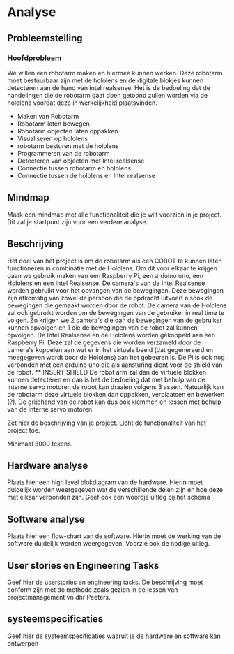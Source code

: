 # Analyse

## Probleemstelling

### Hoofdprobleem
We willen een robotarm maken en hiermee kunnen werken. Deze robotarm moet bestuurbaar zijn met de hololens en de digitale blokjes kunnen detecteren aan de hand van intel realsense. Het is de bedoeling dat de handelingen die de robotarm gaat doen getoond zullen worden via de hololens voordat deze in werkelijkheid plaatsvinden.
* Maken van Robotarm
* Robotarm laten bewegen
* Robotarm objecten laten oppakken.
* Visualiseren op hololens
* robotarm besturen met de hololens
* Programmeren van de robotarm
* Detecteren van objecten met Intel realsense
* Connectie tussen  robotarm en hololens
* Connectie tussen de hololens en Intel realsense 
 



## Mindmap

Maak een mindmap met alle functionaliteit die je wilt voorzien in je project.
Dit zal je startpunt zijn voor een verdere analyse.

## Beschrijving

Het doel van het project is om de robotarm als een COBOT te kunnen laten functioneren in combinatie met de Hololens. Om dit voor elkaar te krijgen gaan we gebruik maken van een Raspberry Pi, een arduino uno, een Hololens en een Intel Realsense.
De camera's van de Intel Realsense worden gebruikt voor het opvangen van de bewegingen. Deze bewegingen zijn afkomstig van zowel de persoon die de opdracht uitvoert alsook de bewegingen die gemaakt worden door de robot. De camera van de Hololens zal ook gebruikt worden om de bewegingen van de gebruiker in real time te volgen. Zo krijgen we 2 camera's die dan de bewegingen van de gebruiker kunnen opvolgen en 1 die de bewegingen van de robot zal kunnen opvolgen.
De Intel Realsense en de Hololens worden gekoppeld aan een Raspberry Pi. Deze zal de gegevens die worden verzameld door de camera's koppelen aan wat er in het virtuele beeld (dat gegenereerd en meegegeven wordt door de Hololens) aan het gebeuren is. De Pi is ook nog verbonden met een arduino uno die als aansturing dient voor de shield van de robot.
** INSERT SHIELD
De robot arm zal dan de virtuele blokken kunnen detecteren en dan is het de bedoeling dat met behulp van de interne servo motoren de robot kan draaien volgens 3 assen. Natuurlijk kan de robotarm deze virtuele blokken dan oppakken, verplaatsen en bewerken (?). De grijphand van de robot kan dus ook klemmen en lossen met behulp van de interne servo motoren.



Zet hier de beschrijving van je project. Licht de functionaliteit van het project toe.

Minimaal 3000 tekens.

## Hardware analyse

Plaats hier een high level blokdiagram van de hardware. Hierin moet duidelijk worden weergegeven wat de verschillende delen zijn en hoe deze met elkaar verbonden zijn. Geef ook een woordje uitleg bij het schema

## Software analyse

Plaats hier een flow-chart van de software. Hierin moet de werking van de software duidelijk worden weergegeven. Voorzie ook de nodige uitleg.

## User stories en Engineering Tasks

Geef hier de userstories en engineering tasks. De beschrijving moet conform zijn met de methode zoals gezien in de lessen  van projectmanagement vn dhr Peeters.

## systeemspecificaties

Geef hier de systeemspecificaties waaruit je de hardware en software kan ontwerpen



